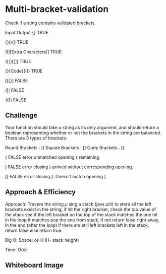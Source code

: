 # Multi-bracket-validation

Check if a sting contains validated brackets.

Input	Output {}	TRUE

{}(){}	TRUE

()[[Extra Characters]]	TRUE

(){}[[]]	TRUE

{}{Code}(())	TRUE

[({}]	FALSE

(]( FALSE

{(})	FALSE


## Challenge
Your function should take a string as its only argument, and should return a boolean representing whether or not the brackets in the string are balanced. There are 3 types of brackets:

Round Brackets : () Square Brackets : [] Curly Brackets : {}

{	FALSE	error unmatched opening { remaining.

)	FALSE	error closing ) arrived without corresponding opening.

[}	FALSE	error closing }. Doesn’t match opening (.

## Approach & Efficiency

Approach:
Travere the string,u sing a stack (java.util) to store all the left brackets exsist in the string,
if hit the right bracket, check the top value of the stack see if the left bracket on the top of the stack matches the one hit in the loop
if matches pop the one from stack, if not return false right away, in the end (after the loop) if there are still left brackets left in the stack, return false else return true.


Big O:
Space: o(H) (H- stack height)

Time:  O(n)


## Whiteboard Image



